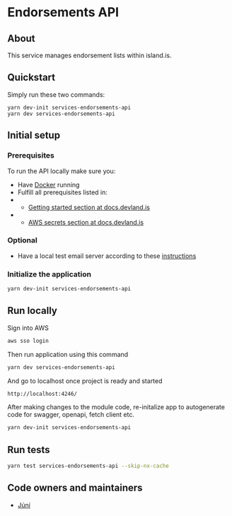 # Endorsements API

## About

This service manages endorsement lists within island.is.

## Quickstart

Simply run these two commands:

```
yarn dev-init services-endorsements-api
yarn dev services-endorsements-api
```

## Initial setup

### Prerequisites

To run the API locally make sure you:

- Have [Docker](https://www.docker.com/products/docker-desktop) running
- Fulfill all prerequisites listed in:
- - [Getting started section at docs.devland.is](https://docs.devland.is/)
- - [AWS secrets section at docs.devland.is](https://docs.devland.is/repository/)

### Optional

- Have a local test email server according to these [instructions](https://docs.devland.is/libs/email-service)

### Initialize the application

```bash
yarn dev-init services-endorsements-api
```

## Run locally

Sign into AWS

```bash
aws sso login
```

Then run application using this command

```bash
yarn dev services-endorsements-api
```

And go to localhost once project is ready and started

```bash
http://localhost:4246/
```

After making changes to the module code, re-initalize app to autogenerate code for swagger, openapi, fetch client etc.

```bash
yarn dev-init services-endorsements-api
```

## Run tests

```bash
yarn test services-endorsements-api --skip-nx-cache
```

## Code owners and maintainers

- [Júní](https://github.com/orgs/island-is/teams/juni/members)
